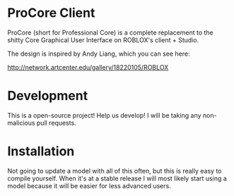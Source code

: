 # ProCore Client
ProCore (short for Professional Core) is a complete replacement to the shitty Core Graphical User Interface on ROBLOX's client + Studio.


The design is inspired by Andy Liang, which you can see here:

http://network.artcenter.edu/gallery/18220105/ROBLOX

# Development
This is a open-source project! Help us develop!
I will be taking any non-malicious pull requests.

# Installation
Not going to update a model with all of this often, but this is really easy to compile yourself.
When it's at a stable release I will most likely start using a model because it will be easier for less advanced users.
